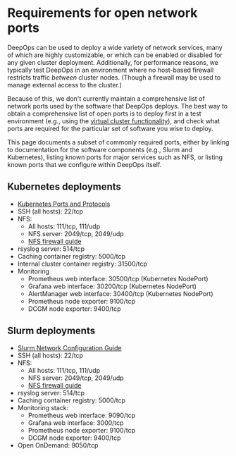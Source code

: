 Requirements for open network ports
===================================

DeepOps can be used to deploy a wide variety of network services, many of which are highly customizable, or which can be enabled or disabled for any given cluster deployment.
Additionally, for performance reasons, we typically test DeepOps in an environment where no host-based firewall restricts traffic *between* cluster nodes.
(Though a firewall may be used to manage external access to the cluster.)

Because of this, we don't currently maintain a comprehensive list of network ports used by the software that DeepOps deploys.
The best way to obtain a comprehensive list of open ports is to deploy first in a test environment
(e.g., using the [virtual cluster functionality](../../virtual)),
and check what ports are required for the particular set of software you wise to deploy.

This page documents a subset of commonly required ports, either by linking to documentation for the software components (e.g., Slurm and Kubernetes),
listing known ports for major services such as NFS,
or listing known ports that we configure within DeepOps itself.


## Kubernetes deployments

* [Kubernetes Ports and Protocols](https://kubernetes.io/docs/reference/ports-and-protocols/)
* SSH (all hosts): 22/tcp
* NFS: 
    * All hosts: 111/tcp, 111/udp
    * NFS server: 2049/tcp, 2049/udp
    * [NFS firewall guide](https://tldp.org/HOWTO/NFS-HOWTO/security.html#FIREWALLS)
* rsyslog server: 514/tcp
* Caching container registry: 5000/tcp
* Internal cluster container registry: 31500/tcp
* Monitoring
    * Prometheus web interface: 30500/tcp (Kubernetes NodePort)
    * Grafana web interface: 30200/tcp (Kubernetes NodePort)
    * AlertManager web interface: 30400/tcp (Kubernetes NodePort)
    * Prometheus node exporter: 9100/tcp
    * DCGM node exporter: 9400/tcp


## Slurm deployments

* [Slurm Network Configuration Guide](https://slurm.schedmd.com/network.html)
* SSH (all hosts): 22/tcp
* NFS: 
    * All hosts: 111/tcp, 111/udp
    * NFS server: 2049/tcp, 2049/udp
    * [NFS firewall guide](https://tldp.org/HOWTO/NFS-HOWTO/security.html#FIREWALLS)
* rsyslog server: 514/tcp
* Caching container registry: 5000/tcp
* Monitoring stack:
    * Prometheus web interface: 9090/tcp
    * Grafana web interface: 3000/tcp
    * Prometheus node exporter: 9100/tcp
    * DCGM node exporter: 9400/tcp
* Open OnDemand: 9050/tcp
